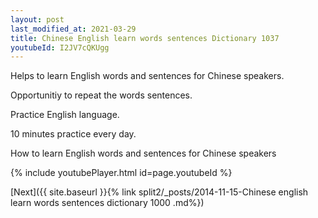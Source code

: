 ```yaml
---
layout: post
last_modified_at: 2021-03-29
title: Chinese English learn words sentences Dictionary 1037 
youtubeId: I2JV7cQKUgg
---
```

 
 
Helps to learn English words and sentences for Chinese speakers.

Opportunitiy to repeat the words sentences. 

Practice English language. 
 
10 minutes practice every day. 
 
How to learn English words and sentences for Chinese speakers 
 
{% include youtubePlayer.html id=page.youtubeId %}
 
 
[Next]({{ site.baseurl }}{% link  split2/_posts/2014-11-15-Chinese english learn words sentences dictionary 1000 .md%})
 
